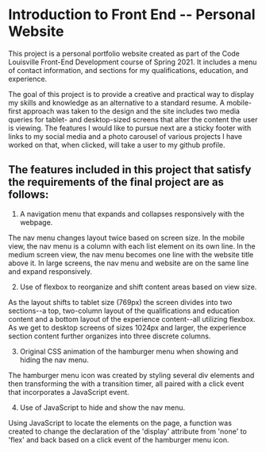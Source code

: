 #  Introduction to Front End -- Personal Website

This project is a personal portfolio website created as part of the Code Louisville Front-End Development course of Spring 2021. It includes a menu of contact information, and sections for my qualifications, education, and experience. 

The goal of this project is to provide a creative and practical way to display my skills and knowledge as an alternative to a standard resume. A mobile-first approach was taken to the design and the site includes two media queries for tablet- and desktop-sized screens that alter the content the user is viewing. The features I would like to pursue next are a sticky footer with links to my social media and a photo carousel of various projects I have worked on that, when clicked, will take a user to my github profile.

## The features included in this project that satisfy the requirements of the final project are as follows:

1. A navigation menu that expands and collapses responsively with the webpage.

The nav menu changes layout twice based on screen size. In the mobile view, the nav menu is a column with each list element on its own line. In the medium screen view, the nav menu becomes one line with the website title above it. In large screens, the nav menu and website are on the same line and expand responsively.

2. Use of flexbox to reorganize and shift content areas based on view size.

As the layout shifts to tablet size (769px) the screen divides into two sections--a top, two-column layout of the qualifications and education content and a bottom layout of the experience content--all utilizing flexbox. As we get to desktop screens of sizes 1024px and larger, the experience section content further organizes into three discrete columns. 

3. Original CSS animation of the hamburger menu when showing and hiding the nav menu.

The hamburger menu icon was created by styling several div elements and then transforming the with a transition timer, all paired with a click event that incorporates a JavaScript event.

4. Use of JavaScript to hide and show the nav menu.

Using JavaScript to locate the elements on the page, a function was created to change the declaration of the 'display' attribute from 'none' to 'flex' and back based on a click event of the hamburger menu icon.








